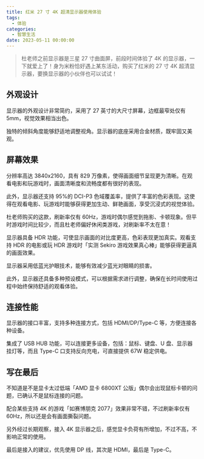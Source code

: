 ```yaml
---
title: 红米 27 寸 4K 超清显示器使用体验
tags:
  - 体验
categories:
  - 智慧生活
date: 2023-05-11 00:00:00
---
```


> 杜老师之前显示器是三星 27 寸曲面屏，前段时间体验了 4K 的显示器，一下就爱上了！身为米粉恰好遇上某东活动，购买了红米的 27 寸 4K 超清显示器，要换显示器的小伙伴也可以试试！

<!-- more -->

## 外观设计

显示器的外观设计非常简约，采用了 27 英寸的大尺寸屏幕，边框最窄处仅有 5mm，视觉效果相当出色。

独特的倾斜角度能够舒适地调整视角。显示器的底座采用合金材质，既牢固又美观。

## 屏幕效果

分辨率高达 3840x2160，具有 829 万像素，使得画面细节呈现更为清晰。在观看电影和玩游戏时，画面清晰度和流畅度都有很好的表现。

此外，显示器还支持 95%的 DCI-P3 色域覆盖率，提供了丰富的色彩表现。这使得在观看电影、玩游戏时能够获得更加生动、鲜艳画面，享受沉浸式的视觉体验。

杜老师购买的这款，刷新率仅有 60Hz，游戏时偶尔感觉到拖影、卡顿现象。但平时游戏时间比较少，而且杜老师偏好休闲类游戏，对刷新率不太在意！

显示器具备 HDR 功能，可使显示画面的对比度更高，色彩表现更加真实。观看支持 HDR 的电影或玩 HDR 游戏时「实测 Sekiro 游戏效果真心棒」能够获得更逼真的画面效果。

显示器采用低蓝光护眼技术，能够有效减少蓝光对眼睛的损害。

此外，显示器还具备多种预设模式，可以根据需求进行调整，确保在长时间使用过程中始终保持舒适的观看体验。

## 连接性能

显示器的接口丰富，支持多种连接方式，包括 HDMI/DP/Type-C 等，方便连接各种设备。

集成了 USB HUB 功能，可以连接更多设备，包括：鼠标、键盘、U 盘、显示器挂灯等，而且 Type-C 口支持反向充电，可直接提供 67W 稳定供电。

## 写在最后

不知道是不是显卡太过低端「AMD 显卡 6800XT 公版」偶尔会出现鼠标卡顿的问题，已确认不是鼠标连接的问题。

配合某些支持 4K 的游戏「如赛博朋克 2077」效果非常不错，不过刷新率仅有 60Hz，所以还是会有画面撕裂问题。

另外经过长期观察，接入 4K 显示器之后，感觉显卡负荷有所增加，不过不高，不影响正常的使用。

最后是接入的建议，优先使用 DP 线，其次是 HDMI，最后是 Type-C。